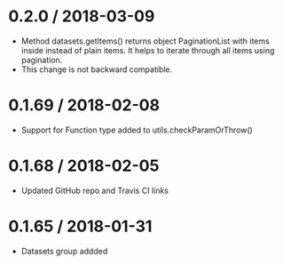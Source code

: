 0.2.0 / 2018-03-09
==================
- Method datasets.getItems() returns object PaginationList with items inside instead of plain items. It helps to iterate through all items using pagination.
- This change is not backward compatible.

0.1.69 / 2018-02-08
===================
- Support for Function type added to utils.checkParamOrThrow()

0.1.68 / 2018-02-05
===================
- Updated GitHub repo and Travis CI links

0.1.65 / 2018-01-31
===================
- Datasets group addded

